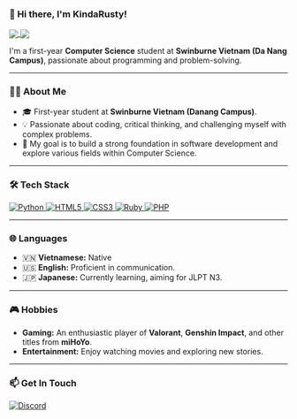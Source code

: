 ### 👋 Hi there, I'm KindaRusty!

<a href="https://github.com/KindaRusty">
  <img align="center" src="https://github-readme-stats.vercel.app/api?username=KindaRusty&show_icons=true&theme=tokyonight&rank_icon=github" />
</a>
<a href="https://github.com/KindaRusty">
  <img align="center" src="https://github-readme-stats.vercel.app/api/top-langs/?username=KindaRusty&layout=compact&theme=tokyonight" />
</a>

<br/>

I'm a first-year **Computer Science** student at **Swinburne Vietnam (Da Nang Campus)**, passionate about programming and problem-solving.

---

### 👨‍💻 About Me

- 🎓 First-year student at **Swinburne Vietnam (Danang Campus)**.
- 💡 Passionate about coding, critical thinking, and challenging myself with complex problems.
- 🌱 My goal is to build a strong foundation in software development and explore various fields within Computer Science.

---

### 🛠️ Tech Stack

<p align="left">
  <a href="https://www.python.org" target="_blank" rel="noreferrer">
    <img src="https://img.shields.io/badge/Python-3776AB?style=for-the-badge&logo=python&logoColor=white" alt="Python"/>
  </a>
  <a href="https://www.w3.org/html/" target="_blank" rel="noreferrer">
    <img src="https://img.shields.io/badge/HTML5-E34F26?style=for-the-badge&logo=html5&logoColor=white" alt="HTML5"/>
  </a>
  <a href="https://www.w3schools.com/css/" target="_blank" rel="noreferrer">
    <img src="https://img.shields.io/badge/CSS3-1572B6?style=for-the-badge&logo=css3&logoColor=white" alt="CSS3"/>
  </a>
  <a href="https://www.ruby-lang.org/en/" target="_blank" rel="noreferrer">
    <img src="https://img.shields.io/badge/Ruby-CC342D?style=for-the-badge&logo=ruby&logoColor=white" alt="Ruby"/>
  </a>
  <a href="https://www.php.net" target="_blank" rel="noreferrer">
    <img src="https://img.shields.io/badge/PHP-777BB4?style=for-the-badge&logo=php&logoColor=white" alt="PHP"/>
  </a>
</p>

---

### 🌐 Languages

- 🇻🇳 **Vietnamese:** Native
- 🇺🇸 **English:** Proficient in communication.
- 🇯🇵 **Japanese:** Currently learning, aiming for JLPT N3.

---

### 🎮 Hobbies

- **Gaming:** An enthusiastic player of **Valorant**, **Genshin Impact**, and other titles from **miHoYo**.
- **Entertainment:** Enjoy watching movies and exploring new stories.

---

### 📫 Get In Touch

<p align="left">
  <a href="https://discordapp.com/users/KindaRusty#6969">
    <img src="https://img.shields.io/badge/Discord-KindaRusty%236969-7289DA?style=for-the-badge&logo=discord&logoColor=white" alt="Discord"/>
  </a>
  <!-- Feel free to add other social links here -->
</p>
